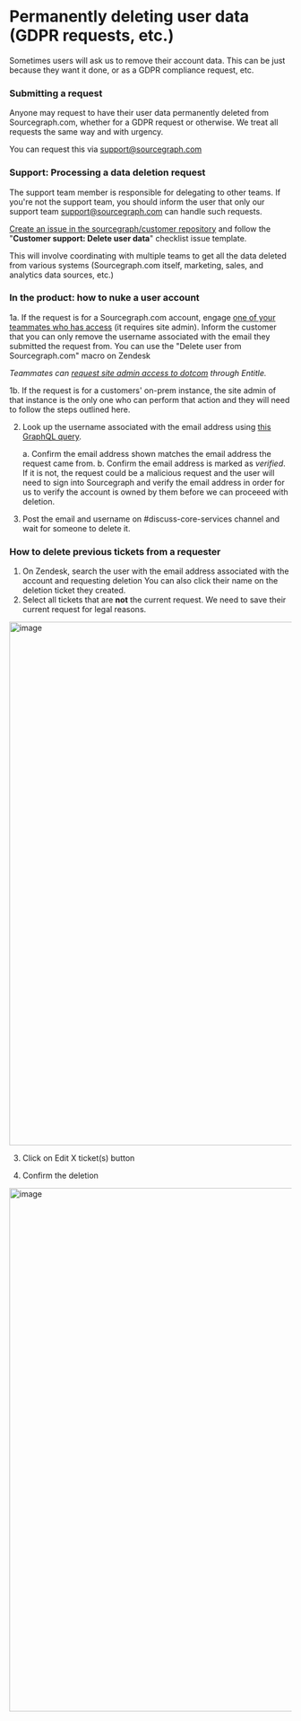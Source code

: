 # Permanently deleting user data (GDPR requests, etc.)

Sometimes users will ask us to remove their account data. This can be just because they want it done, or as a GDPR compliance request, etc.

### Submitting a request

Anyone may request to have their user data permanently deleted from Sourcegraph.com, whether for a GDPR request or otherwise. We treat all requests the same way and with urgency.

You can request this via support@sourcegraph.com

### Support: Processing a data deletion request

The support team member is responsible for delegating to other teams. If you're not the support team, you should inform the user that only our support team support@sourcegraph.com can handle such requests.

[Create an issue in the sourcegraph/customer repository](https://github.com/sourcegraph/customer/issues/new/choose) and follow the "**Customer support: Delete user data**" checklist issue template.

This will involve coordinating with multiple teams to get all the data deleted from various systems (Sourcegraph.com itself, marketing, sales, and analytics data sources, etc.)

### In the product: how to nuke a user account

1a. If the request is for a Sourcegraph.com account, engage [one of your teammates who has access](../tools/index.md#sourcegraphcom-admin-access) (it requires site admin). Inform the customer that you can only remove the username associated with the email they submitted the request from. You can use the "Delete user from Sourcegraph.com" macro on Zendesk

_Teammates can [request site admin access to dotcom](../../../security/admin-access-internal-instances.md) through Entitle._

1b. If the request is for a customers' on-prem instance, the site admin of that instance is the only one who can perform that action and they will need to follow the steps outlined here.

2. Look up the username associated with the email address using [this GraphQL query](<https://sourcegraph.com/api/console#%7B%22query%22%3A%22%7B%5Cn%20%20user(email%3A%20%5C%22somebody%40somewhere.com%5C%22)%20%7B%5Cn%20%20%20%20username%5Cn%20%20%20%20emails%20%7B%5Cn%20%20%20%20%20%20email%5Cn%20%20%20%20%20%20verified%5Cn%20%20%20%20%7D%5Cn%20%20%7D%5Cn%7D%5Cn%22%7D>).

   a. Confirm the email address shown matches the email address the request came from.
   b. Confirm the email address is marked as _verified_. If it is not, the request could be a malicious request and the user will need to sign into Sourcegraph and verify the email address in order for us to verify the account is owned by them before we can proceeed with deletion.

3. Post the email and username on #discuss-core-services channel and wait for someone to delete it.

### How to delete previous tickets from a requester

1. On Zendesk, search the user with the email address associated with the account and requesting deletion
   You can also click their name on the deletion ticket they created.
2. Select all tickets that are **not** the current request. We need to save their current request for legal reasons.

<img width="933" alt="image" src="https://storage.googleapis.com/sourcegraph-assets/select-tickets-action.png">

3. Click on Edit X ticket(s) button

4. Confirm the deletion

<img width="933" alt="image" src="https://storage.googleapis.com/sourcegraph-assets/delete-tickets-action.png">
